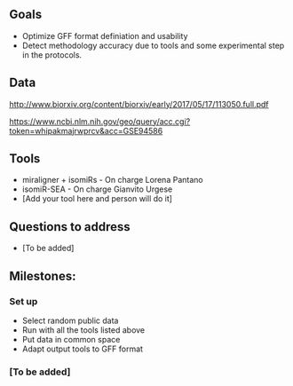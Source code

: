 ## Goals

* Optimize GFF format definiation and usability
* Detect methodology accuracy due to tools and some experimental step in the protocols.

## Data

http://www.biorxiv.org/content/biorxiv/early/2017/05/17/113050.full.pdf

https://www.ncbi.nlm.nih.gov/geo/query/acc.cgi?token=whipakmajrwprcv&acc=GSE94586

## Tools

* miraligner + isomiRs - On charge Lorena Pantano
* isomiR-SEA - On charge Gianvito Urgese
* [Add your tool here and person will do it]

## Questions to address

* [To be added]

## Milestones:

### Set up

* Select random public data
* Run with all the tools listed above
* Put data in common space
* Adapt output tools to GFF format

### [To be added]
